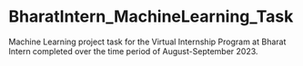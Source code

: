 # BharatIntern_MachineLearning_Task
Machine Learning project task for the Virtual Internship Program at Bharat Intern completed over the time period of August-September 2023.
